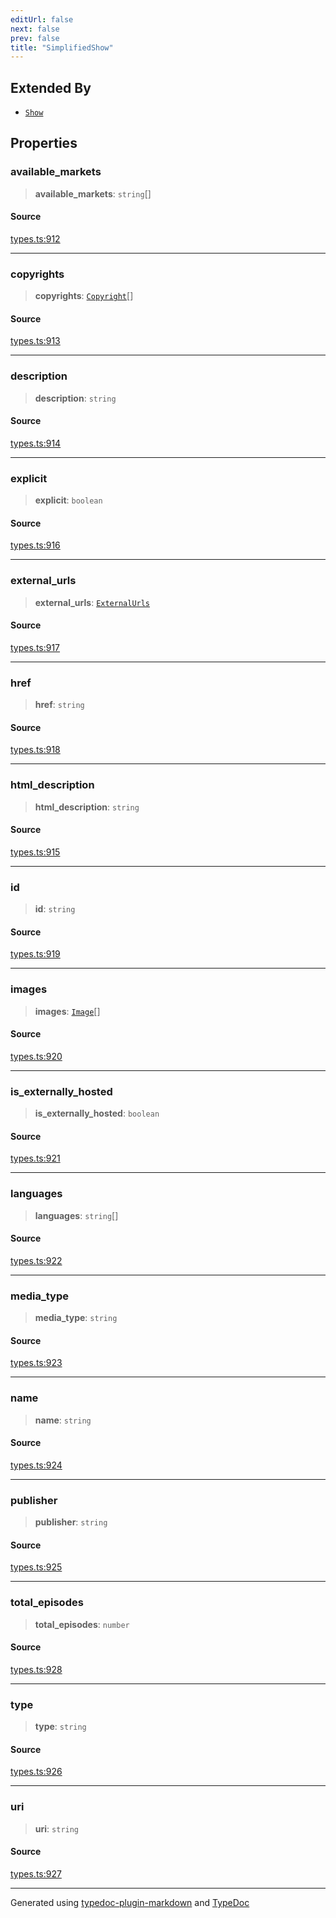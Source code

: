 ```yaml
---
editUrl: false
next: false
prev: false
title: "SimplifiedShow"
---
```


## Extended By

- [`Show`](/api/interfaces/show/)

## Properties

### available\_markets

> **available\_markets**: `string`[]

#### Source

[types.ts:912](https://github.com/fostertheweb/spotify-web-sdk/blob/9d7441b/src/types.ts#L912)

***

### copyrights

> **copyrights**: [`Copyright`](/api/interfaces/copyright/)[]

#### Source

[types.ts:913](https://github.com/fostertheweb/spotify-web-sdk/blob/9d7441b/src/types.ts#L913)

***

### description

> **description**: `string`

#### Source

[types.ts:914](https://github.com/fostertheweb/spotify-web-sdk/blob/9d7441b/src/types.ts#L914)

***

### explicit

> **explicit**: `boolean`

#### Source

[types.ts:916](https://github.com/fostertheweb/spotify-web-sdk/blob/9d7441b/src/types.ts#L916)

***

### external\_urls

> **external\_urls**: [`ExternalUrls`](/api/interfaces/externalurls/)

#### Source

[types.ts:917](https://github.com/fostertheweb/spotify-web-sdk/blob/9d7441b/src/types.ts#L917)

***

### href

> **href**: `string`

#### Source

[types.ts:918](https://github.com/fostertheweb/spotify-web-sdk/blob/9d7441b/src/types.ts#L918)

***

### html\_description

> **html\_description**: `string`

#### Source

[types.ts:915](https://github.com/fostertheweb/spotify-web-sdk/blob/9d7441b/src/types.ts#L915)

***

### id

> **id**: `string`

#### Source

[types.ts:919](https://github.com/fostertheweb/spotify-web-sdk/blob/9d7441b/src/types.ts#L919)

***

### images

> **images**: [`Image`](/api/interfaces/image/)[]

#### Source

[types.ts:920](https://github.com/fostertheweb/spotify-web-sdk/blob/9d7441b/src/types.ts#L920)

***

### is\_externally\_hosted

> **is\_externally\_hosted**: `boolean`

#### Source

[types.ts:921](https://github.com/fostertheweb/spotify-web-sdk/blob/9d7441b/src/types.ts#L921)

***

### languages

> **languages**: `string`[]

#### Source

[types.ts:922](https://github.com/fostertheweb/spotify-web-sdk/blob/9d7441b/src/types.ts#L922)

***

### media\_type

> **media\_type**: `string`

#### Source

[types.ts:923](https://github.com/fostertheweb/spotify-web-sdk/blob/9d7441b/src/types.ts#L923)

***

### name

> **name**: `string`

#### Source

[types.ts:924](https://github.com/fostertheweb/spotify-web-sdk/blob/9d7441b/src/types.ts#L924)

***

### publisher

> **publisher**: `string`

#### Source

[types.ts:925](https://github.com/fostertheweb/spotify-web-sdk/blob/9d7441b/src/types.ts#L925)

***

### total\_episodes

> **total\_episodes**: `number`

#### Source

[types.ts:928](https://github.com/fostertheweb/spotify-web-sdk/blob/9d7441b/src/types.ts#L928)

***

### type

> **type**: `string`

#### Source

[types.ts:926](https://github.com/fostertheweb/spotify-web-sdk/blob/9d7441b/src/types.ts#L926)

***

### uri

> **uri**: `string`

#### Source

[types.ts:927](https://github.com/fostertheweb/spotify-web-sdk/blob/9d7441b/src/types.ts#L927)

***

Generated using [typedoc-plugin-markdown](https://www.npmjs.com/package/typedoc-plugin-markdown) and [TypeDoc](https://typedoc.org/)
